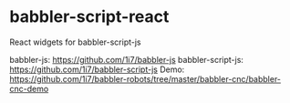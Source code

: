 # babbler-script-react
React widgets for babbler-script-js

babbler-js: https://github.com/1i7/babbler-js
babbler-script-js: https://github.com/1i7/babbler-script-js
Demo: https://github.com/1i7/babbler-robots/tree/master/babbler-cnc/babbler-cnc-demo

